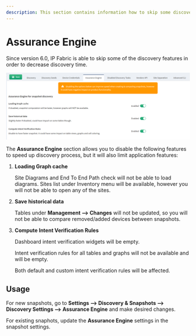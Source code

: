 ```yaml
---
description: This section contains information how to skip some discovery features to decrease discovery time.
---
```


# Assurance Engine

Since version 6.0, IP Fabric is able to skip some of the discovery features in order to decrease discovery time.

![Assurance Engine](assurance_engine.png)

The **Assurance Engine** section allows you to disable the following features to speed up discovery process, but it will also limit application features:

1. **Loading Graph cache**

   Site Diagrams and End To End Path check will not be able to load diagrams. Sites list under Inventory menu will be available, however you will not be able to open any of the sites.

2. **Save historical data**

   Tables under **Management --> Changes** will not be updated, so you will not be able to compare removed/added devices between snapshots.

3. **Compute Intent Verification Rules**

   Dashboard intent verification widgets will be empty.

   Intent verification rules for all tables and graphs will not be available and will be empty.

   Both default and custom intent verification rules will be affected.


## Usage

For new snapshots, go to **Settings --> Discovery & Snapshots --> Discovery Settings --> Assurance Engine** and make desired changes.

For existing snaphots, update the **Assurance Engine** settings in the snapshot settings.
